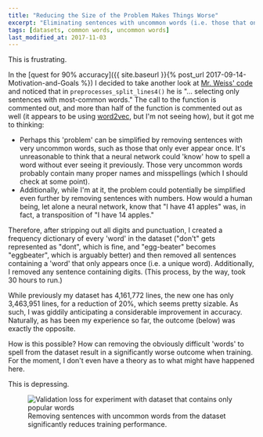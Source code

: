 ```yaml
---
title: "Reducing the Size of the Problem Makes Things Worse"
excerpt: "Eliminating sentences with uncommon words (i.e. those that only appear once) from the dataset does not improve the accuracy of the training, for reasons unknown."
tags: [datasets, common words, uncommon words]
last_modified_at: 2017-11-03
---
```


This is frustrating.

In the [quest for 90% accuracy]({{ site.baseurl }}{% post_url 2017-09-14-Motivation-and-Goals %}) I decided to take another look at [Mr. Weiss' code](https://github.com/MajorTal/DeepSpell/blob/master/keras_spell.py) and noticed that in `preprocesses_split_lines4()` he is "... selecting only sentences with most-common words." The call to the function is commented out, and more than half of the function is commented out as well (it appears to be using [word2vec](https://www.tensorflow.org/tutorials/word2vec), but I'm not seeing how), but it got me to thinking:

* Perhaps this 'problem' can be simplified by removing sentences with very uncommon words, such as those that only ever appear once. It's unreasonable to think that a neural network could 'know' how to spell a word without ever seeing it previously. Those very uncommon words probably contain many proper names and misspellings (which I should check at some point).
* Additionally, while I'm at it, the problem could potentially be simplified even further by removing sentences with numbers. How would a human being, let alone a neural network, know that "I have 41 apples" was, in fact, a transposition of "I have 14 apples."

Therefore, after stripping out all digits and punctuation, I created a frequency dictionary of every 'word' in the dataset ("don't" gets represented as "dont", which is fine, and "egg-beater" becomes "eggbeater", which is arguably better) and then removed all sentences containing a 'word' that only appears once (i.e. a unique word). Additionally, I removed any sentence containing digits. (This process, by the way, took 30 hours to run.)

While previously my dataset has 4,161,772 lines, the new one has only 3,463,951 lines, for a reduction of 20%, which seems pretty sizable. As such, I was giddily anticipating a considerable improvement in accuracy. Naturally, as has been my experience so far, the outcome (below) was exactly the opposite.

How is this possible? How can removing the obviously difficult 'words' to spell from the dataset result in a significantly worse outcome when training. For the moment, I don't even have a theory as to what might have happened here.

This is depressing.

<figure>
    <img src="{{ site.baseurl }}/assets/images/popular-words-only.png" alt="Validation loss for experiment with dataset that contains only popular words"/><figcaption>Removing sentences with uncommon words from the dataset significantly reduces training performance.</figcaption>
</figure>